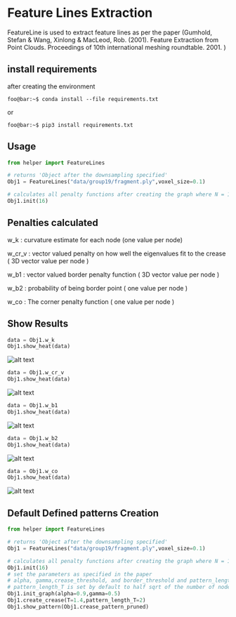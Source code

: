 # Feature Lines Extraction

FeatureLine is used to extract feature lines as per the paper (Gumhold, Stefan & Wang, Xinlong & MacLeod, Rob. (2001). Feature Extraction from Point Clouds. Proceedings of 10th international meshing roundtable. 2001. )

## install requirements
after creating the environment 

```console
foo@bar:~$ conda install --file requirements.txt
```
or 

```console
foo@bar:~$ pip3 install requirements.txt
```

## Usage

```python
from helper import FeatureLines

# returns 'Object after the downsampling specified'
Obj1 = FeatureLines("data/group19/fragment.ply",voxel_size=0.1)

# calculates all penalty functions after creating the graph where N = 16 (nearest neighbor)
Obj1.init(16)

```
## Penalties calculated
w_k : curvature estimate for each node (one value per node)

w_cr_v : vector valued penalty on how well the eigenvalues fit to the crease ( 3D vector value per node )

w_b1 : vector valued border penalty function ( 3D vector value per node )

w_b2 : probability of being border point ( one value per node )

w_co : The corner penalty function ( one value per node )

## Show Results

```python
data = Obj1.w_k
Obj1.show_heat(data)
```
![alt text](https://github.com/RePAIRProject/AAFR/blob/master/Trials/w_k.JPG)
```python
data = Obj1.w_cr_v 
Obj1.show_heat(data)
```
![alt text](https://github.com/RePAIRProject/AAFR/blob/master/Trials/w_cr.JPG)
```python
data = Obj1.w_b1
Obj1.show_heat(data)
```
![alt text](https://github.com/RePAIRProject/AAFR/blob/master/Trials/w_b1.JPG)
```python
data = Obj1.w_b2
Obj1.show_heat(data)
```
![alt text](https://github.com/RePAIRProject/AAFR/blob/master/Trials/w_b2.JPG)
```python
data = Obj1.w_co
Obj1.show_heat(data)
```
![alt text](https://github.com/RePAIRProject/AAFR/blob/master/Trials/w_co.JPG)

## Default Defined patterns Creation

```python
from helper import FeatureLines

# returns 'Object after the downsampling specified'
Obj1 = FeatureLines("data/group19/fragment.ply",voxel_size=0.1)

# calculates all penalty functions after creating the graph where N = 16 (nearest neighbor)
Obj1.init(16)
# set the parameters as specified in the paper 
# alpha, gamma,crease_threshold, and border_threshold and pattern_length_threshold 
# pattern_length_T is set by default to half sqrt of the number of nodes
Obj1.init_graph(alpha=0.9,gamma=0.5)
Obj1.create_crease(T=1.4,pattern_length_T=2)
Obj1.show_pattern(Obj1.crease_pattern_pruned)
```
